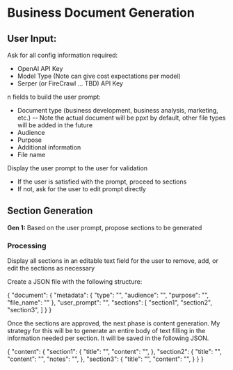 # Business Document Generation

## User Input:

Ask for all config information required:
- OpenAI API Key
- Model Type (Note can give cost expectations per model)
- Serper (or FireCrawl ... TBD) API Key

n fields to build the user prompt:
- Document type (business development, business analysis, marketing, etc.)
-- Note the actual document will be ppxt by default, other file types will be added in the future
- Audience
- Purpose
- Additional information
- File name

Display the user prompt to the user for validation
- If the user is satisfied with the prompt, proceed to sections
- If not, ask for the user to edit prompt directly

## Section Generation

**Gen 1:** Based on the user prompt, propose sections to be generated

### Processing 
Display all sections in an editable text field for the user to remove, add, or edit the sections as necessary

Create a JSON file with the following structure:

{
    "document": {
        "metadata": {
            "type": "",
            "audience": "",
            "purpose": "",
            "file_name": ""
        },
        "user_prompt": "",
        "sections": [
            "section1",
            "section2",
            "section3",
        ]
    }
}

Once the sections are approved, the next phase is content generation. My strategy for this will be to generate an entire body of text filling in the information needed per section. It will be saved in the following JSON.

{
    "content": {
        "section1": {
            "title": "",
            "content": "",
        },
        "section2": {
            "title": "",
            "content": "",
            "notes": "",
        },
        "section3": {
            "title": "",
            "content": "",
        }
    }
}